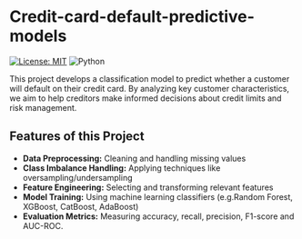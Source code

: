 # Credit-card-default-predictive-models
[![License: MIT](https://img.shields.io/badge/License-MIT-yellow.svg)](https://opensource.org/licenses/MIT)
![Python](https://img.shields.io/badge/python-3.7%2B-blue.svg)

This project develops a classification model to predict whether a customer will default on their credit card. By analyzing key customer characteristics, we aim to help creditors make informed decisions about credit limits and risk management.

## Features of this Project
- **Data Preprocessing:** Cleaning and handling missing values  
- **Class Imbalance Handling:** Applying techniques like oversampling/undersampling  
- **Feature Engineering:** Selecting and transforming relevant features  
- **Model Training:** Using machine learning classifiers (e.g.Random Forest, XGBoost, CatBoost, AdaBoost)  
- **Evaluation Metrics:** Measuring accuracy, recall, precision, F1-score and AUC-ROC.
